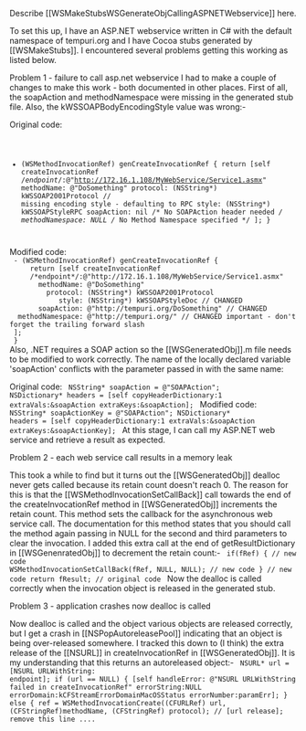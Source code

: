 Describe [[WSMakeStubsWSGenerateObjCallingASPNETWebservice]] here.



To set this up, I have an ASP.NET webservice written in C# with the
default namespace of tempuri.org and I have Cocoa stubs generated by
[[WSMakeStubs]]. I encountered several problems getting this working as listed below.

Problem 1 - failure to call asp.net webservice
I had to make a couple of changes to make this work - both documented in
other places. First of all, the soapAction and methodNamespace were
missing in the generated stub file. Also, the kWSSOAPBodyEncodingStyle
value was wrong:-

Original code:
<code>
 - (WSMethodInvocationRef) genCreateInvocationRef {
     return [self createInvocationRef
     /*endpoint*/:@"http://172.16.1.108/MyWebService/Service1.asmx"
       methodName: @"DoSomething"
         protocol: (NSString*) kWSSOAP2001Protocol
      // missing encoding style - defaulting to RPC
           style: (NSString*) kWSSOAPStyleRPC
       soapAction: nil /* No SOAPAction header needed */
 methodNamespace: NULL /* No Method Namespace specified */
 ];
 }
</code>
Modified code:
<code>
 - (WSMethodInvocationRef) genCreateInvocationRef {
     return [self createInvocationRef
     /*endpoint*/:@"http://172.16.1.108/MyWebService/Service1.asmx"
       methodName: @"DoSomething"
         protocol: (NSString*) kWSSOAP2001Protocol
            style: (NSString*) kWSSOAPStyleDoc // CHANGED
       soapAction: @"http://tempuri.org/DoSomething" // CHANGED
  methodNamespace: @"http://tempuri.org/" // CHANGED important - don't forget the trailing forward slash
 ];
 }
</code>
Also, .NET requires a SOAP action so the [[WSGeneratedObj]].m file needs to
be modified to work correctly. The name of the locally declared variable
'soapAction' conflicts with the parameter passed in with the same name:

Original code:
<code>
 NSString* soapAction = @"SOAPAction";
 NSDictionary* headers = [self copyHeaderDictionary:1 extraVals:&soapAction extraKeys:&soapAction];
</code>
Modified code:
<code>
 NSString* soapActionKey = @"SOAPAction";
 NSDictionary* headers = [self copyHeaderDictionary:1 extraVals:&soapAction extraKeys:&soapActionKey];
</code>
At this stage, I can call my ASP.NET web service and retrieve a result
as expected.


Problem 2 - each web service call results in a memory leak

This took a while to find but it turns out the [[WSGeneratedObj]] dealloc
never gets called because its retain count doesn't reach 0. The reason
for this is that the [[WSMethodInvocationSetCallBack]] call towards the end
of the createInvocationRef method in [[WSGeneratedObj]] increments the
retain count. This method sets the callback for the asynchronous web
service call. The documentation for this method states that you should
call the method again passing in NULL for the second and third
parameters to clear the invocation. I added this extra call at the end
of getResultDictionary in [[WSGenenratedObj]] to decrement the retain
count:-
<code>
 if(fRef) { // new code
     WSMethodInvocationSetCallBack(fRef, NULL, NULL); // new code
 } // new code
 return fResult; // original code
</code>
Now the dealloc is called correctly when the invocation object is
released in the generated stub.

Problem 3 - application crashes now dealloc is called

Now dealloc is called and the object various objects are released
correctly, but I get a crash in [[NSPopAutoreleasePool]] indicating that an
object is being over-released somewhere. I tracked this down to (I
think) the extra release of the [[NSURL]] in createInvocationRef in
[[WSGeneratedObj]]. It is my understanding that this returns an autoreleased
object:-
<code>
 NSURL* url = [NSURL URLWithString: endpoint];
 if (url == NULL) {
   [self handleError: @"NSURL URLWithString failed in createInvocationRef" errorString:NULL
        errorDomain:kCFStreamErrorDomainMacOSStatus errorNumber:paramErr];
 } else {
   ref = WSMethodInvocationCreate((CFURLRef) url, (CFStringRef)methodName, (CFStringRef) protocol);
      // [url release]; remove this line
   ....
</code>